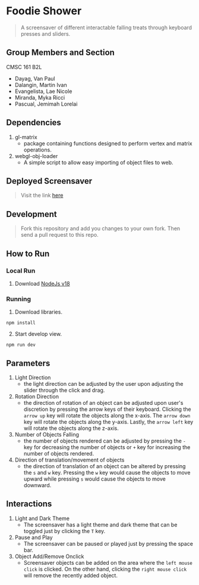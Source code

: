 # Foodie Shower
> A screensaver of different interactable falling treats through keyboard presses and sliders. 
## Group Members and Section
CMSC 161 B2L

- Dayag, Van Paul 
- Dalangin, Martin Ivan
- Evangelista, Lae Nicole 
- Miranda, Myka Ricci 
- Pascual, Jemimah Lorelai 

## Dependencies
1.  gl-matrix
    * package containing functions designed to perform vertex and matrix operations.
2. webgl-obj-loader
    * A simple script to allow easy importing of object files to web.

## Deployed Screensaver
> Visit the link [here](https://foodieshower.vercel.app/
)

## Development

> Fork this repository and add you changes to your own fork.
Then send a pull request to this repo.
## How to Run
### Local Run 
1. Download [NodeJs v18](https://nodejs.org/en/download)

### Running

1. Download libraries.

```
npm install
```

2. Start develop view.

```
npm run dev
```

## Parameters
1. Light Direction
    - the light direction can be adjusted by the user upon adjusting the slider through the click and drag. 
2. Rotation Direction
    - the direction of rotation of an object can be adjusted upon user's discretion by pressing the arrow keys of their keyboard. Clicking the `arrow up` key will rotate the objects along the x-axis. The `arrow down` key will rotate the objects along the y-axis. Lastly, the `arrow left` key will rotate the objects along the z-axis.
3. Number of Objects Falling
    - the number of objects rendered can be adjusted by pressing the `-` key for decreasing the number of objects or `+` key for increasing the number of objects rendered.
4. Direction of translation/movement of objects
    - the direction of translation of an object can be altered by pressing the `s` and `w` key. Pressing the `w` key would cause the objects to move upward while pressing `s` would cause the objects to move downward.

## Interactions
1. Light and Dark Theme
    - The screensaver has a light theme and dark theme that can be toggled just by clicking the `T` key. 
2. Pause and Play
    - The screensaver can be paused or played just by pressing the space bar. 
3. Object Add/Remove Onclick
    - Screensaver objects can be added on the area where the `left mouse click` is clicked. On the other hand, clicking the `right mouse click` will remove the recently added object. 
